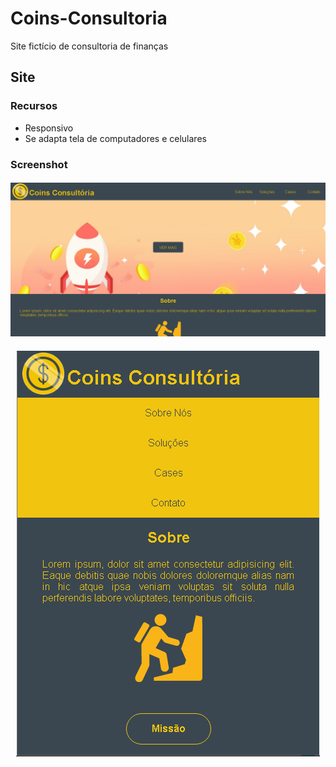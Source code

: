 # Coins-Consultoria

Site fictício de consultoria de finanças

<h2>Site</h2>

<h3>Recursos</h3>
  <ul>
    <li>Responsivo</li>
    <li>Se adapta tela de computadores e celulares</li>
  </ul>
  
  <h3>Screenshot</h3>
    <h4 align="center">
      <img alt="Gerador de Senha" src="./img_readme/1.png" />
    </h4>
    <h4 align="center">
      <img alt="Gerador de Senha" src="./img_readme/2.png" />
    </h4>
